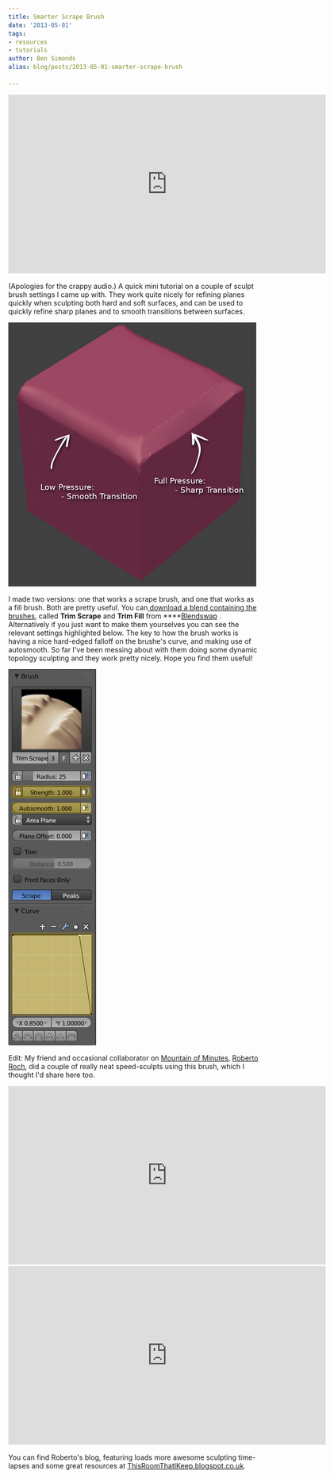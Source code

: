 ```yaml
---
title: Smarter Scrape Brush
date: '2013-05-01'
tags:
- resources
- tutorials
author: Ben Simonds
alias: blog/posts/2013-05-01-smarter-scrape-brush

---
```


<iframe title="vimeo-player" src="https://player.vimeo.com/video/65212269" width="640" height="360" frameborder="0" allowfullscreen></iframe>

 (Apologies for the crappy audio.) A quick mini tutorial on a couple of sculpt brush settings I came up with. They work quite nicely for refining planes quickly when sculpting both hard and soft surfaces, and can be used to quickly refine sharp planes and to smooth transitions between surfaces.

![SculptbrushPic1 ><](/images/old/sculptbrushpic1.png)



 I made two versions: one that works a scrape brush, and one that works as a fill brush. Both are pretty useful. You can[ download a blend containing the brushes](http://www.blendswap.com/blends/view/67891), called **Trim Scrape** and **Trim Fill** from ****[Blendswap](http://www.blendswap.com/) . Alternatively if you just want to make them yourselves you can see the relevant settings highlighted below. The key to how the brush works is having a nice hard-edged falloff on the brushe's curve, and making use of autosmooth. So far I've been messing about with them doing some dynamic topology sculpting and they work pretty nicely. Hope you find them useful!

![SculptbrushPic2 ><](/images/old/sculptbrushpic21.png)


 Edit: My friend and occasional collaborator on [Mountain of Minutes](http://mountainofminutes.wordpress.com/), [Roberto Roch](https://twitter.com/roberto_roch), did a couple of really neat speed-sculpts using this brush, which I thought I'd share here too. 

<iframe width="640" height="360" src="https://www.youtube.com/embed/wnQ" title="YouTube video player" frameborder="0" allow="accelerometer; autoplay; clipboard-write; encrypted-media; gyroscope; picture-in-picture" allowfullscreen></iframe>

   

<iframe width="640" height="360" src="https://www.youtube.com/embed/EeU7QRrROK8" title="YouTube video player" frameborder="0" allow="accelerometer; autoplay; clipboard-write; encrypted-media; gyroscope; picture-in-picture" allowfullscreen></iframe>

   You can find Roberto's blog, featuring loads more awesome sculpting time-lapses and some great resources at [ThisRoomThatIKeep.blogspot.co.uk](http://thisroomthatikeep.blogspot.co.uk/).


